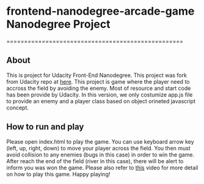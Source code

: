 # frontend-nanodegree-arcade-game Nanodegree Project
==================================================

## About

This is project for Udacity Front-End Nanodegree. This project was fork from Udacity repo at [here](https://github.com/udacity/frontend-nanodegree-arcade-game). This project is game where the player need to accross the field by avoiding the enemy. Most of resource and start code has been provide by Udacity. In this version, we only costumize app.js file to provide an enemy and a player class based on object orineted javascript concept.

## How to run and play

Please open index.html to play the game. You can use keyboard arrow key (left, up, right, down) to move your player across the field. You then must avoid collision to any enemies (bugs in this case) in order to win the game. After reach the end of the field (river in this case), there will be alert to inform you was won the game. Please also refer to [this](https://www.youtube.com/watch?v=SxeHV1kt7iU&feature=youtu.be) video for more detail on how to play this game. Happy playing! 
